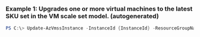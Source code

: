 
### Example 1: Upgrades one or more virtual machines to the latest SKU set in the VM scale set model. (autogenerated)
```powershell
PS C:\> Update-AzVmssInstance -InstanceId {InstanceId} -ResourceGroupName MyResourceGroup -VMScaleSetName {VMScaleSetName}

```


